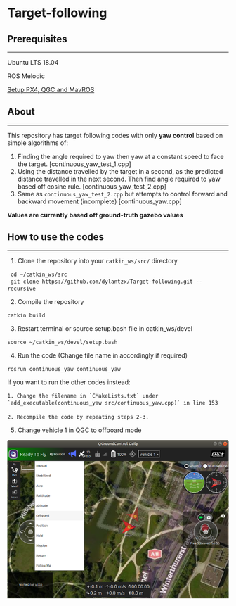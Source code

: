 # Target-following

## Prerequisites
---
Ubuntu LTS 18.04

ROS Melodic

[Setup PX4, QGC and MavROS](https://github.com/dylantzx/PX4)

## About
---
This repository has target following codes with only **yaw control** based on simple algorithms of:
1. Finding the angle required to yaw then yaw at a constant speed to face the target. [continuous_yaw_test_1.cpp]
2. Using the distance travelled by the target in a second, as the predicted distance travelled in the next second. Then find angle required to yaw based off cosine rule. [continuous_yaw_test_2.cpp]
3. Same as `continuous_yaw_test_2.cpp` but attempts to control forward and backward movement (incomplete) [continuous_yaw.cpp]

**Values are currently based off ground-truth gazebo values**

## How to use the codes
---
1. Clone the repository into your `catkin_ws/src/` directory
```
 cd ~/catkin_ws/src
 git clone https://github.com/dylantzx/Target-following.git --recursive
```

2. Compile the repository
```
catkin build
```

3. Restart terminal or source setup.bash file in catkin_ws/devel
```
source ~/catkin_ws/devel/setup.bash
```

4. Run the code (Change file name in accordingly if required)
```
rosrun continuous_yaw continuous_yaw 
```

If you want to run the other codes instead:

    1. Change the filename in `CMakeLists.txt` under `add_executable(continuous_yaw src/continuous_yaw.cpp)` in line 153
    
    2. Recompile the code by repeating steps 2-3.

5. Change vehicle 1 in QGC to offboard mode

![offboard](images/changeToOffboard.png)




